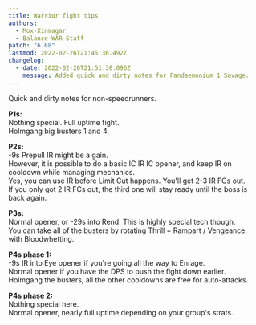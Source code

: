 ```yaml
---
title: Warrior fight tips
authors:
  - Mox-Xinmagar
  - Balance-WAR-Staff
patch: "6.08"
lastmod: 2022-02-26T21:45:36.492Z
changelog:
  - date: 2022-02-26T21:51:38.096Z
    message: Added quick and dirty notes for Pandaemonium 1 Savage.
---
```

Quick and dirty notes for non-speedrunners.  

**P1s:**  
Nothing special. Full uptime fight.  
Holmgang big busters 1 and 4.  
  
**P2s:**  
-9s Prepull IR might be a gain.  
However, it is possible to do a basic IC IR IC opener, and keep IR on cooldown while managing mechanics.  
Yes, you can use IR before Limit Cut happens. You'll get 2-3 IR FCs out.  
If you only got 2 IR FCs out, the third one will stay ready until the boss is back again.  
  
**P3s:**  
Normal opener, or -29s into Rend. This is highly special tech though.  
You can take all of the busters by rotating Thrill + Rampart / Vengeance, with Bloodwhetting.  
  
**P4s phase 1:**  
-9s IR into Eye opener if you're going all the way to Enrage.  
Normal opener if you have the DPS to push the fight down earlier.  
Holmgang the busters, all the other cooldowns are free for auto-attacks.  

**P4s phase 2:**  
Nothing special here.  
Normal opener, nearly full uptime depending on your group's strats.